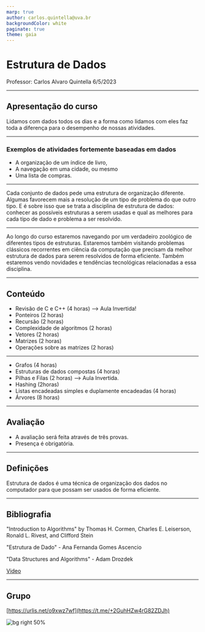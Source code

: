 ```yaml
---
marp: true
author: carlos.quintella@uva.br
backgroundColor: white
paginate: true
theme: gaia
---
```


# Estrutura de Dados

Professor: Carlos Alvaro Quintella
6/5/2023

---

## Apresentação do curso

Lidamos com dados todos os dias e a forma como lidamos com eles faz toda a diferença para o desempenho de nossas atividades.

---

### Exemplos de atividades fortemente baseadas em dados

* A organização de um índice de livro,
* A navegação em uma cidade, ou mesmo
* Uma lista de compras.

---

Cada conjunto de dados pede uma estrutura de organização diferente. Algumas favorecem mais a resolução de um tipo de problema do que outro tipo. E é sobre isso que se trata a disciplina de estrutura de dados: conhecer as possíveis estruturas a serem usadas e qual as melhores para cada tipo de dado e problema a ser resolvido.

---

Ao longo do curso estaremos navegando por um verdadeiro zoológico de diferentes tipos de estruturas. Estaremos também visitando problemas clássicos recorrentes em ciência da computação que precisam da melhor estrutura de dados para serem resolvidos de forma eficiente. Também estaremos vendo novidades e tendências tecnológicas relacionadas a essa disciplina.

---

## Conteúdo

- Revisão de C e C++ (4 horas) --> Aula Invertida!
- Ponteiros (2 horas)
- Recursão (2 horas)
- Complexidade de algoritmos (2 horas)
- Vetores (2 horas)
- Matrizes (2 horas)
- Operações sobre as matrizes (2 horas)

---

- Grafos (4 horas)
- Estruturas de dados compostas (4 horas)
- Pilhas e Filas (2 horas) --> Aula Invertida.
- Hashing (2horas)
- Listas encadeadas simples e duplamente encadeadas (4 horas)
- Árvores (8 horas)

---

## Avaliação

* A avaliação será feita através de três provas.
* Presença é obrigatória.

---

## Definições

Estrutura de dados é uma técnica de organização dos dados no computador para que possam ser usados de forma eficiente.

---

## Bibliografia

"Introduction to Algorithms" by Thomas H. Cormen, Charles E. Leiserson, Ronald L. Rivest, and Clifford Stein

"Estrutura de Dado" - Ana Fernanda Gomes Ascencio

"Data Structures and Algorithms" - Adam Drozdek

[Video](https://www.youtube.com/watch?v=L5EyOokcl7s)

---

## Grupo ##

[https://urlis.net/o9xwz7wf](https://t.me/+2GuhHZw4rG82ZDJh)

![bg right 50%](https://chart.googleapis.com/chart?chs=70x70&cht=qr&chl=https://urlis.net/o9xwz7wf)
